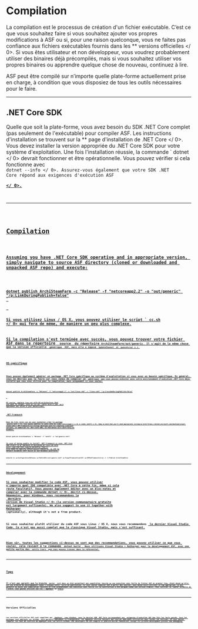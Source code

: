 # Compilation

La compilation est le processus de création d'un fichier exécutable. C’est ce que vous souhaitez faire si vous souhaitez ajouter vos propres modifications à ASF ou si, pour une raison quelconque, vous ne faites pas confiance aux fichiers exécutables fournis dans les ** versions officielles </ 0>. Si vous êtes utilisateur et non développeur, vous voudrez probablement utiliser des binaires déjà précompilés, mais si vous souhaitez utiliser vos propres binaires ou apprendre quelque chose de nouveau, continuez à lire.</p> 

ASF peut être compilé sur n’importe quelle plate-forme actuellement prise en charge, à condition que vous disposiez de tous les outils nécessaires pour le faire.

* * *

## .NET Core SDK

Quelle que soit la plate-forme, vous avez besoin du SDK .NET Core complet (pas seulement de l'exécutable) pour compiler ASF. Les instructions d'installation se trouvent sur la ** page d'installation de .NET Core </ 0>. Vous devez installer la version appropriée du .NET Core SDK pour votre système d'exploitation. Une fois l'installation réussie, la commande ` dotnet </ 0> devrait fonctionner et être opérationnelle. Vous pouvez vérifier si cela fonctionne avec <code> dotnet --info </ 0>. Assurez-vous également que votre SDK .NET Core répond aux exigences d'exécution ASF <strong><a href="https://github.com/JustArchiNET/ArchiSteamFarm/wiki/Compatibility#runtime-requirements"> </ 0>.</p>

<hr />

<h2>Compilation</h2>

<p>Assuming you have .NET Core SDK operative and in appropriate version, simply navigate to source ASF directory (cloned or downloaded and unpacked ASF repo) and execute:</p>

<pre><code class="shell">dotnet publish ArchiSteamFarm -c "Release" -f "netcoreapp2.2" -o "out/generic" "/p:LinkDuringPublish=false"
`</pre> 

Si vous utilisez Linux / OS X, vous pouvez utiliser le script ` cc.sh </ 0> qui fera de même, de manière un peu plus complexe.</p>

<p>Si la compilation s'est terminée avec succès, vous pouvez trouver votre fichier ASF dans le répertoire <code> source </ 0> du répertoire <code>ArchiSteamFarm/out/generic</ 0>. Il s'agit de la même chose que la version officielle <code> générique </ 0> ASF, mais elle a imposé <code> UpdateChannel </ 0> et <code> UpdatePeriod </ 0> à <code> 0 </ 0>.</p>

<h3>OS-spécifique</h3>

<p>Vous pouvez également générer un package .NET Core spécifique au système d'exploitation si vous avez un besoin spécifique. En général, vous ne devriez pas le faire car vous venez de compiler un <code> générique </ 0> que vous pouvez exécuter avec votre environnement d'exécution .NET Core déjà installé que vous avez utilisé pour la compilation, mais uniquement si vous voulez:</p>

<pre><code class="shell">dotnet publish ArchiSteamFarm -c "Release" -f "netcoreapp2.2" -o "out/linux-x64" -r "linux-x64" "/p:CrossGenDuringPublish=false"
`</pre> 

Of course, replace `linux-x64` with OS-architecture that you want to target, such as `win-x64`. Cette mise à jour aura également des mises à jour désactivées.

### .NET Framework 

Dans de très rares cas où vous souhaitez créer le package ` generic-netf </ 0>, vous pouvez modifier le cadre cible de <code> netcoreapp2.2 </ 0> à <code> net472 </ 0>. Keep in mind that you'll need appropriate <strong><a href="https://dotnet.microsoft.com/download/visual-studio-sdks">.NET Framework</a></strong> developer pack for compiling <code>netf` variant, in addition to .NET Core SDK, so the below will work only on Windows:

```shell
dotnet publish ArchiSteamFarm -c "Release" -f "net472" -o "out/generic-netf"
```

In case of being unable to install .NET Framework or even .NET Core SDK itself (e.g. because of building on `linux-x86` with `mono`), you can call `msbuild` directly. You'll also need to specify `ASFNetFramework` manually, as ASF by default disables netf build on non-Windows platforms:

```shell
msbuild /m /p:Configuration=Release /p:PublishDir=out/generic-netf /p:TargetFramework=net472 /p:ASFNetFramework=true /r /t:Publish ArchiSteamFarm
```

* * *

## Développement

Si vous souhaitez modifier le code ASF, vous pouvez utiliser n'importe quel IDE compatible avec .NET Core à cette fin, même si cela reste facultatif. Vous pouvez également éditer avec un bloc-notes et compiler avec la commande  dotnet </ 0>. décrit ci-dessus. Néanmoins, pour Windows, nous recommandons la <strong><a href="https://visualstudio.microsoft.com/downloads"> dernière version de Visual Studio </ 0> (la version communautaire gratuite est largement suffisante). We also suggest to use it together with <strong><a href="https://www.jetbrains.com/resharper">ReSharper</a></strong> (optionally), although it's not a free product.</p>

<p>Si vous souhaitez plutôt utiliser du code ASF sous Linux / OS X, nous vous recommandons <strong><a href="https://code.visualstudio.com/download"> le dernier Visual Studio Code</ 0>. Ce n'est pas aussi complet que le classique Visual Studio, mais c'est suffisant.</p>

<p>Bien sûr, toutes les suggestions ci-dessus ne sont que des recommandations, vous pouvez utiliser ce que vous voulez, cela revient à la commande <code> dotnet build </ 0>. Nous utilisons Visual Studio + ReSharper pour le développement ASF, avec une petite partie des <code> outils tiers </ 0> que vous pouvez trouver dans le référentiel.</p>

<hr />

<h2>Tags</h2>

<p>Il n’est pas garanti que la branche <code> master </ 0> soit dans un état permettant une compilation réussie ou une exécution sans faille du fichier ASF en premier lieu, étant donné qu’elle est une branche de développement comme l’indique notre <strong><a href="https://github.com/JustArchiNET/ArchiSteamFarm/wiki/Release-cycle"> cycle de publication</ 1>. Si vous voulez compiler ASF à partir des sources, vous devez alors utiliser le <strong><a href="https://github.com/JustArchiNET/ArchiSteamFarm/tags">tag</ 0> appropriée, ce qui garantit au moins une compilation réussite et très probablement une exécution sans faille (si la construction a été marquée comme une version stable). Pour vérifier la "santé" actuelle de l’arbre, vous pouvez utiliser nos CIs - <strong><a href="https://ci.appveyor.com/project/JustArchi/ArchiSteamFarm">AppVeyor</a></strong> ou <strong><a href="https://travis-ci.com/JustArchiNET/ArchiSteamFarm">Travis</a></strong>.</p>

<hr />

<h2>Versions Officielles</h2>

<p>Les versions officielles ASF sont compilées par <strong><a href="https://ci.appveyor.com/project/JustArchi/ArchiSteamFarm"> AppVeyor </ 0> sous Windows, avec le dernier SDK .NET Core correspondant aux  <strong><a href="https://github.com/JustArchiNET/ArchiSteamFarm/wiki/Compatibility#runtime-requirements">exigences d'exécution</ 1> ASF Une fois les tests passés, tous les packages sont déployés sur GitHub. Cela garantit également la transparence, car AppVeyor utilise toujours des sources publiques officielles pour toutes les versions, et vous pouvez comparer les taux de contrôle de AppVeyor avec les actifs GitHub. ASF developers do not compile or publish builds themselves, except for private development process and debugging.</p>